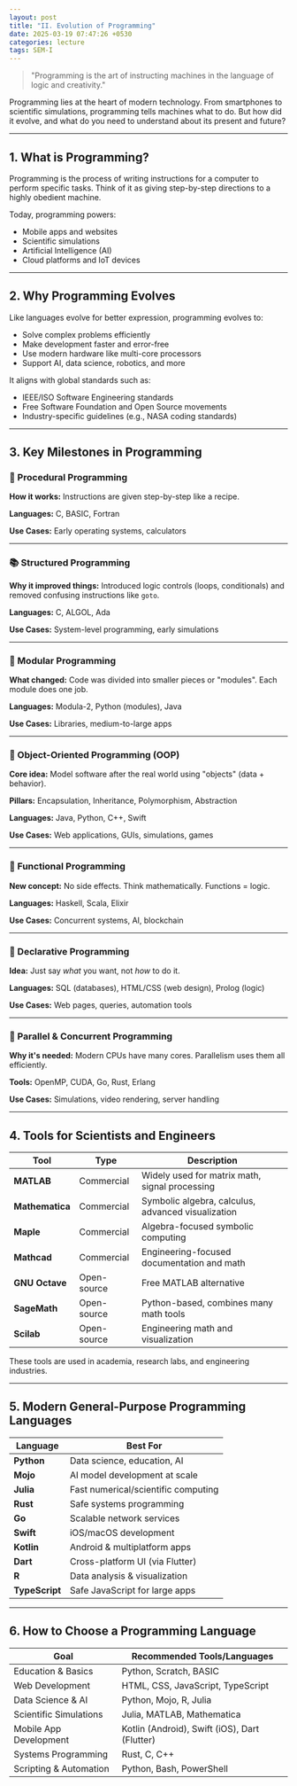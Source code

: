```yaml
---
layout: post
title: "II. Evolution of Programming"
date: 2025-03-19 07:47:26 +0530
categories: lecture
tags: SEM-I
---
```


> "Programming is the art of instructing machines in the language of logic and creativity."

Programming lies at the heart of modern technology. From smartphones to scientific simulations, programming tells machines what to do. But how did it evolve, and what do you need to understand about its present and future?


---

## 1. What is Programming?
Programming is the process of writing instructions for a computer to perform specific tasks. Think of it as giving step-by-step directions to a highly obedient machine.

Today, programming powers:
- Mobile apps and websites
- Scientific simulations
- Artificial Intelligence (AI)
- Cloud platforms and IoT devices

---

## 2. Why Programming Evolves

Like languages evolve for better expression, programming evolves to:
- Solve complex problems efficiently
- Make development faster and error-free
- Use modern hardware like multi-core processors
- Support AI, data science, robotics, and more

It aligns with global standards such as:
- IEEE/ISO Software Engineering standards
- Free Software Foundation and Open Source movements
- Industry-specific guidelines (e.g., NASA coding standards)

---

## 3. Key Milestones in Programming

### 🧱 Procedural Programming
**How it works:** Instructions are given step-by-step like a recipe.

**Languages:** C, BASIC, Fortran

**Use Cases:** Early operating systems, calculators

---

### 📚 Structured Programming
**Why it improved things:**
Introduced logic controls (loops, conditionals) and removed confusing instructions like `goto`.

**Languages:** C, ALGOL, Ada

**Use Cases:** System-level programming, early simulations

---

### 🔧 Modular Programming
**What changed:**
Code was divided into smaller pieces or "modules". Each module does one job.

**Languages:** Modula-2, Python (modules), Java

**Use Cases:** Libraries, medium-to-large apps

---

### 🧱 Object-Oriented Programming (OOP)
**Core idea:** Model software after the real world using "objects" (data + behavior).

**Pillars:** Encapsulation, Inheritance, Polymorphism, Abstraction

**Languages:** Java, Python, C++, Swift

**Use Cases:** Web applications, GUIs, simulations, games

---

### 🧠 Functional Programming
**New concept:** No side effects. Think mathematically. Functions = logic.

**Languages:** Haskell, Scala, Elixir

**Use Cases:** Concurrent systems, AI, blockchain

---

### 📜 Declarative Programming
**Idea:** Just say *what* you want, not *how* to do it.

**Languages:** SQL (databases), HTML/CSS (web design), Prolog (logic)

**Use Cases:** Web pages, queries, automation tools

---

### 🚀 Parallel & Concurrent Programming
**Why it's needed:**
Modern CPUs have many cores. Parallelism uses them all efficiently.

**Tools:** OpenMP, CUDA, Go, Rust, Erlang

**Use Cases:** Simulations, video rendering, server handling

---

## 4. Tools for Scientists and Engineers

| Tool          | Type         | Description |
|---------------|--------------|-------------|
| **MATLAB**    | Commercial   | Widely used for matrix math, signal processing |
| **Mathematica** | Commercial | Symbolic algebra, calculus, advanced visualization |
| **Maple**     | Commercial   | Algebra-focused symbolic computing |
| **Mathcad**   | Commercial   | Engineering-focused documentation and math |
| **GNU Octave**| Open-source  | Free MATLAB alternative |
| **SageMath**  | Open-source  | Python-based, combines many math tools |
| **Scilab**    | Open-source  | Engineering math and visualization |

These tools are used in academia, research labs, and engineering industries.

---

## 5. Modern General-Purpose Programming Languages

| Language     | Best For                          |
|--------------|-----------------------------------|
| **Python**   | Data science, education, AI       |
| **Mojo**     | AI model development at scale     |
| **Julia**    | Fast numerical/scientific computing |
| **Rust**     | Safe systems programming          |
| **Go**       | Scalable network services         |
| **Swift**    | iOS/macOS development             |
| **Kotlin**   | Android & multiplatform apps      |
| **Dart**     | Cross-platform UI (via Flutter)   |
| **R**        | Data analysis & visualization     |
| **TypeScript** | Safe JavaScript for large apps  |

---

## 6. How to Choose a Programming Language

| Goal                          | Recommended Tools/Languages     |
|-------------------------------|---------------------------------|
| Education & Basics            | Python, Scratch, BASIC          |
| Web Development               | HTML, CSS, JavaScript, TypeScript |
| Data Science & AI             | Python, Mojo, R, Julia          |
| Scientific Simulations        | Julia, MATLAB, Mathematica      |
| Mobile App Development        | Kotlin (Android), Swift (iOS), Dart (Flutter) |
| Systems Programming           | Rust, C, C++                    |
| Scripting & Automation        | Python, Bash, PowerShell        |
